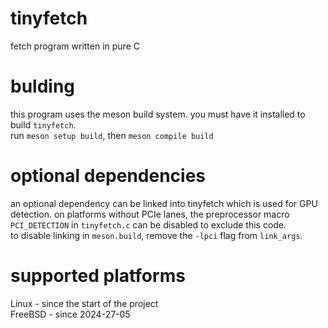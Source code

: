 # tinyfetch
fetch program written in pure C
# bulding
this program uses the meson build system. you must have it installed to build `tinyfetch`.<br>
run `meson setup build`, then `meson compile build`
# optional dependencies
an optional dependency can be linked into tinyfetch which is used for GPU detection. on platforms without PCIe lanes, the preprocessor macro `PCI_DETECTION` in `tinyfetch.c` can be disabled to exclude this code.<br>
to disable linking in `meson.build`, remove the `-lpci` flag from `link_args`.
# supported platforms
Linux - since the start of the project<br>
FreeBSD - since 2024-27-05
